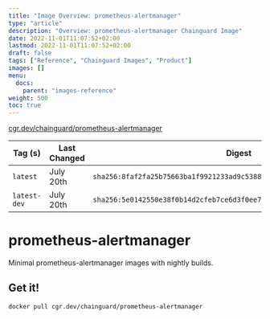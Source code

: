 ```yaml
---
title: "Image Overview: prometheus-alertmanager"
type: "article"
description: "Overview: prometheus-alertmanager Chainguard Image"
date: 2022-11-01T11:07:52+02:00
lastmod: 2022-11-01T11:07:52+02:00
draft: false
tags: ["Reference", "Chainguard Images", "Product"]
images: []
menu:
  docs:
    parent: "images-reference"
weight: 500
toc: true
---
```


[cgr.dev/chainguard/prometheus-alertmanager](https://github.com/chainguard-images/images/tree/main/images/prometheus-alertmanager)

| Tag (s)       | Last Changed | Digest                                                                    |
|---------------|--------------|---------------------------------------------------------------------------|
|  `latest`     | July 20th    | `sha256:8faf2fa25b75663ba1f9921233ad9c5388caa51fa3d956dc1c4436f7f6a6ddbe` |
|  `latest-dev` | July 20th    | `sha256:5e0142550e38f0b14d2cfeb7ce6d3f0ee7db47b74d3f3fc5c1a2fc810fe486b9` |

# prometheus-alertmanager

Minimal prometheus-alertmanager images with nightly builds.

## Get it!

```shell
docker pull cgr.dev/chainguard/prometheus-alertmanager
```
